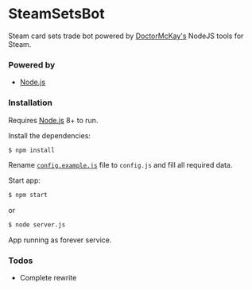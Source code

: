 # SteamSetsBot

Steam card sets trade bot powered by [DoctorMcKay's](https://github.com/DoctorMcKay) NodeJS tools for Steam.

### Powered by

* [Node.js](http://nodejs.org)

### Installation

Requires [Node.js](https://nodejs.org/) 8+ to run.

Install the dependencies:

```sh
$ npm install
```

Rename [`config.example.js`](https://github.com/Baterka/SteamGameKeysBot/blob/master/config/config.js) file to `config.js` and fill all required data.

Start app:

```sh
$ npm start
```
or
```sh
$ node server.js
```

App running as forever service.

### Todos
 - Complete rewrite